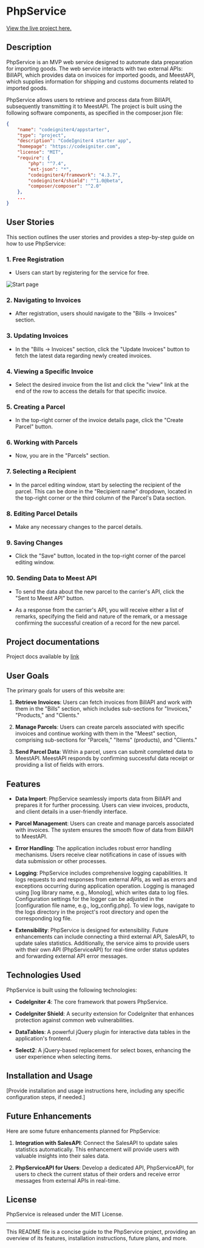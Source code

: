 # PhpService

[View the live project here.](https://phpservice-cf471660c094.herokuapp.com/)

## Description

PhpService is an MVP web service designed to automate data preparation for importing goods. The web service interacts with two external APIs: BillAPI, which provides data on invoices for imported goods, and MeestAPI, which supplies information for shipping and customs documents related to imported goods.

PhpService allows users to retrieve and process data from BillAPI, subsequently transmitting it to MeestAPI. The project is built using the following software components, as specified in the composer.json file:

```json
{
    "name": "codeigniter4/appstarter",
    "type": "project",
    "description": "CodeIgniter4 starter app",
    "homepage": "https://codeigniter.com",
    "license": "MIT",
    "require": {
        "php": "^7.4",
        "ext-json": "*",
        "codeigniter4/framework": "4.3.7",
        "codeigniter4/shield": "^1.0@beta",
        "composer/composer": "^2.0"
    },
    ...
}
```

## User Stories

This section outlines the user stories and provides a step-by-step guide on how to use PhpService:

### 1. Free Registration

- Users can start by registering for the service for free.

![Start page](/assets/)

### 2. Navigating to Invoices

- After registration, users should navigate to the "Bills -> Invoices" section.

### 3. Updating Invoices

- In the "Bills -> Invoices" section, click the "Update Invoices" button to fetch the latest data regarding newly created invoices.

### 4. Viewing a Specific Invoice

- Select the desired invoice from the list and click the "view" link at the end of the row to access the details for that specific invoice.

### 5. Creating a Parcel

- In the top-right corner of the invoice details page, click the "Create Parcel" button.

### 6. Working with Parcels

- Now, you are in the "Parcels" section.

### 7. Selecting a Recipient

- In the parcel editing window, start by selecting the recipient of the parcel. This can be done in the "Recipient name" dropdown, located in the top-right corner or the third column of the Parcel's Data section.

### 8. Editing Parcel Details

- Make any necessary changes to the parcel details.

### 9. Saving Changes

- Click the "Save" button, located in the top-right corner of the parcel editing window.

### 10. Sending Data to Meest API

- To send the data about the new parcel to the carrier's API, click the "Sent to Meest API" button.

- As a response from the carrier's API, you will receive either a list of remarks, specifying the field and nature of the remark, or a message confirming the successful creation of a record for the new parcel.

## Project documentations
Project docs available by [link](https://vladar21.github.io/PhpServiceDocs/)

## User Goals

The primary goals for users of this website are:

1. **Retrieve Invoices**: Users can fetch invoices from BillAPI and work with them in the "Bills" section, which includes sub-sections for "Invoices," "Products," and "Clients."

2. **Manage Parcels**: Users can create parcels associated with specific invoices and continue working with them in the "Meest" section, comprising sub-sections for "Parcels," "Items" (products), and "Clients."

3. **Send Parcel Data**: Within a parcel, users can submit completed data to MeestAPI. MeestAPI responds by confirming successful data receipt or providing a list of fields with errors.

## Features

- **Data Import**: PhpService seamlessly imports data from BillAPI and prepares it for further processing. Users can view invoices, products, and client details in a user-friendly interface.

- **Parcel Management**: Users can create and manage parcels associated with invoices. The system ensures the smooth flow of data from BillAPI to MeestAPI.

- **Error Handling**: The application includes robust error handling mechanisms. Users receive clear notifications in case of issues with data submission or other processes.

- **Logging**: PhpService includes comprehensive logging capabilities. It logs requests to and responses from external APIs, as well as errors and exceptions occurring during application operation. Logging is managed using [log library name, e.g., Monolog], which writes data to log files. Configuration settings for the logger can be adjusted in the [configuration file name, e.g., log_config.php]. To view logs, navigate to the logs directory in the project's root directory and open the corresponding log file.

- **Extensibility**: PhpService is designed for extensibility. Future enhancements can include connecting a third external API, SalesAPI, to update sales statistics. Additionally, the service aims to provide users with their own API (PhpServiceAPI) for real-time order status updates and forwarding external API error messages.

## Technologies Used

PhpService is built using the following technologies:

- **CodeIgniter 4**: The core framework that powers PhpService.

- **CodeIgniter Shield**: A security extension for CodeIgniter that enhances protection against common web vulnerabilities.

- **DataTables**: A powerful jQuery plugin for interactive data tables in the application's frontend.

- **Select2**: A jQuery-based replacement for select boxes, enhancing the user experience when selecting items.

## Installation and Usage

[Provide installation and usage instructions here, including any specific configuration steps, if needed.]

## Future Enhancements

Here are some future enhancements planned for PhpService:

1. **Integration with SalesAPI**: Connect the SalesAPI to update sales statistics automatically. This enhancement will provide users with valuable insights into their sales data.

2. **PhpServiceAPI for Users**: Develop a dedicated API, PhpServiceAPI, for users to check the current status of their orders and receive error messages from external APIs in real-time.

## License

PhpService is released under the MIT License.

---

This README file is a concise guide to the PhpService project, providing an overview of its features, installation instructions, future plans, and more.
